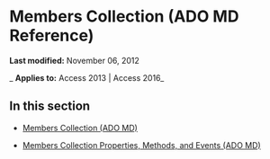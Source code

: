 
# Members Collection (ADO MD Reference)

 **Last modified:** November 06, 2012

 _ **Applies to:** Access 2013 | Access 2016_

## In this section


- [Members Collection (ADO MD)](1389c554-e4f1-107d-22c6-7fe851d53d23.md)
    
- [Members Collection Properties, Methods, and Events (ADO MD)](71db6aef-4479-d5ee-8487-66c4f16833c4.md)
    
